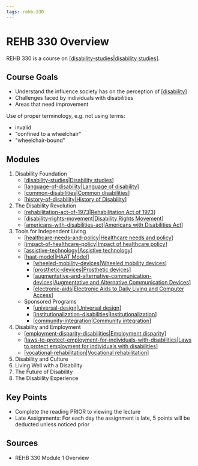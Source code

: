 ```yaml
---
tags: rehb-330
---
```


# REHB 330 Overview

REHB 330 is a course on [[disability-studies|disability studies]].

## Course Goals

- Understand the influence society has on the perception of [[disability]]
- Challenges faced by individuals with disabilities
- Areas that need improvement

Use of proper terminology, e.g. not using terms:

- invalid
- "confined to a wheelchair"
- "wheelchair-bound"

## Modules

1. Disability Foundation
   - [[disability-studies|Disability studies]]
   - [[language-of-disability|Language of disability]]
   - [[common-disabilities|Common disabilities]]
   - [[history-of-disability|History of Disability]]
2. The Disability Revolution
   - [[rehabilitation-act-of-1973|Rehabilitation Act of 1973]]
   - [[disability-rights-movement|Disability Rights Movement]]
   - [[americans-with-disabilities-act|Americans with Disabilities Act]]
3. Tools for Independent Living
   - [[healthcare-needs-and-policy|Healthcare needs and policy]]
   - [[impact-of-healthcare-policy|Impact of healthcare policy]]
   - [[assistive-technology|Assistive technology]]
   - [[haat-model|HAAT Model]]
     - [[wheeled-mobility-devices|Wheeled mobility devices]]
     - [[prosthetic-devices|Prosthetic devices]]
     - [[augmentative-and-alternative-communication-devices|Augmentative and Alternative Communication Devices]]
     - [[electronic-aids|Electronic Aids to Daily Living and Computer Access]]
   - Sponsored Programs
     - [[universal-design|Universal design]]
     - [[institutionalization-disabilities|Institutionalization]]
     - [[community-integration|Community integration]]
4. Disability and Employment
   - [[employment-disparity-disabilities|Employment disparity]]
   - [[laws-to-protect-employment-for-individuals-with-disabilities|Laws to protect employment for individuals with disabilities]]
   - [[vocational-rehabilitation|Vocational rehabilitation]]
5. Disability and Culture
6. Living Well with a Disability
7. The Future of Disability
8. The Disability Experience

## Key Points

- Complete the reading PRIOR to viewing the lecture
- Late Assignments: For each day the assignment is late, 5 points will be deducted unless noticed prior

## Sources

- REHB 330 Module 1 Overview

[//begin]: # "Autogenerated link references for markdown compatibility"
[disability-studies|disability studies]: disability-studies "Disability Studies"
[disability]: disability "Disability"
[disability-studies|Disability studies]: disability-studies "Disability Studies"
[language-of-disability|Language of disability]: language-of-disability "Language of disability"
[common-disabilities|Common disabilities]: common-disabilities "Common disabilities"
[history-of-disability|History of Disability]: history-of-disability "History of Disability"
[rehabilitation-act-of-1973|Rehabilitation Act of 1973]: rehabilitation-act-of-1973 "Rehabilitation Act of 1973"
[disability-rights-movement|Disability Rights Movement]: disability-rights-movement "Disability Rights Movement"
[americans-with-disabilities-act|Americans with Disabilities Act]: americans-with-disabilities-act "Americans with Disabilities Act (ADA)"
[healthcare-needs-and-policy|Healthcare needs and policy]: healthcare-needs-and-policy "Healthcare Needs and Policy (Disabilities)"
[impact-of-healthcare-policy|Impact of healthcare policy]: impact-of-healthcare-policy "Impact of healthcare policy"
[assistive-technology|Assistive technology]: assistive-technology "Assistive technology"
[haat-model|HAAT Model]: haat-model "HAAT Model"
[wheeled-mobility-devices|Wheeled mobility devices]: wheeled-mobility-devices "Wheeled mobility devices"
[prosthetic-devices|Prosthetic devices]: prosthetic-devices "Prosthetic devices"
[augmentative-and-alternative-communication-devices|Augmentative and Alternative Communication Devices]: augmentative-and-alternative-communication-devices "Augmentative and Alternative Communication Devices"
[electronic-aids|Electronic Aids to Daily Living and Computer Access]: electronic-aids "Electronic Aids to Daily Living and Computer Access"
[universal-design|Universal design]: universal-design "Universal Design"
[institutionalization-disabilities|Institutionalization]: institutionalization-disabilities "Institutionalization (disabilities)"
[community-integration|Community integration]: community-integration "Community integration (disabilities)"
[employment-disparity-disabilities|Employment disparity]: employment-disparity-disabilities "Employment Disparity"
[laws-to-protect-employment-for-individuals-with-disabilities|Laws to protect employment for individuals with disabilities]: laws-to-protect-employment-for-individuals-with-disabilities "Laws to Protect Employment for Individuals with Disabilities"
[vocational-rehabilitation|Vocational rehabilitation]: vocational-rehabilitation "Vocational Rehabilitation"
[//end]: # "Autogenerated link references"
